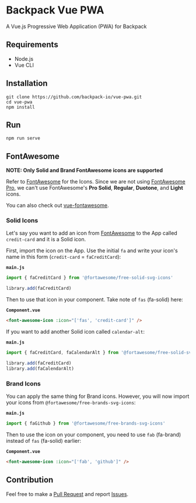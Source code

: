 # Backpack Vue PWA

A Vue.js Progressive Web Application (PWA) for Backpack

## Requirements
* Node.js
* Vue CLI

## Installation
```
git clone https://github.com/backpack-io/vue-pwa.git
cd vue-pwa
npm install
```

## Run
```
npm run serve
```

## FontAwesome
**NOTE: Only Solid and Brand FontAwesome icons are supported**

Refer to [FontAwesome](https://fontawesome.com/icons) for the Icons. Since we are not using [FontAwesome Pro](https://fontawesome.com/pro), we can't use FontAwesome's **Pro Solid**, **Regular**, **Duotone**, and **Light** icons.

You can also check out [vue-fontawesome](https://github.com/FortAwesome/vue-fontawesome).

### Solid Icons

Let's say you want to add an icon from [FontAwesome](https://fontawesome.com/icons) to the App called `credit-card` and it is a Solid icon.

First, import the icon on the App. Use the initial `fa` and write your icon's name in this form (`credit-card` = `faCreditCard`):

**`main.js`**
```js
import { faCreditCard } from '@fortawesome/free-solid-svg-icons'

library.add(faCreditCard)
```

Then to use that icon in your component. Take note of `fas` (fa-solid) here:

**`Component.vue`**
```html
<font-awesome-icon :icon="['fas', 'credit-card']" />
```

If you want to add another Solid icon called `calendar-alt`:

**`main.js`**
```js
import { faCreditCard, faCalendarAlt } from '@fortawesome/free-solid-svg-icons'

library.add(faCreditCard)
library.add(faCalendarAlt)
```

### Brand Icons

You can apply the same thing for Brand icons. However, you will now import your icons from `@fortawesome/free-brands-svg-icons`:

**`main.js`**
```js
import { faGithub } from '@fortawesome/free-brands-svg-icons'
```

Then to use the icon on your component, you need to use `fab` (fa-brand) instead of `fas` (fa-solid) earlier:

**`Component.vue`**
```html
<font-awesome-icon :icon="['fab', 'github']" />
```


## Contribution
Feel free to make a [Pull Request](https://github.com/backpack-io/vue-pwa/pulls) and report [Issues](https://github.com/backpack-io/vue-pwa/issues).